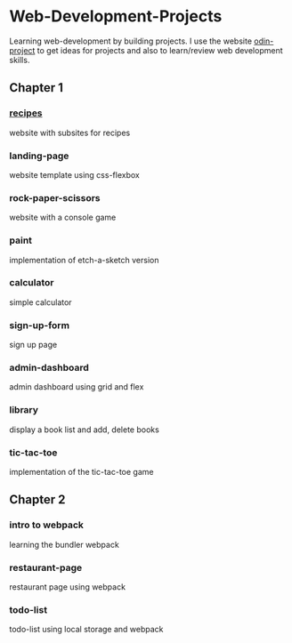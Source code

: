# Web-Development-Projects
Learning web-development by building projects. I use the website [odin-project](https://www.theodinproject.com/dashboard)
to get ideas for projects and also to learn/review web development skills.

## Chapter 1
### [recipes](./chapter1/)
website with subsites for recipes
### landing-page
website template using css-flexbox
### rock-paper-scissors
website with a console game
### paint
implementation of etch-a-sketch version
### calculator
simple calculator
### sign-up-form
sign up page
### admin-dashboard
admin dashboard using grid and flex
### library
display a book list and add, delete books
### tic-tac-toe
implementation of the tic-tac-toe game

## Chapter 2
### intro to webpack
learning the bundler webpack
### restaurant-page
restaurant page using webpack
### todo-list
todo-list using local storage and webpack
